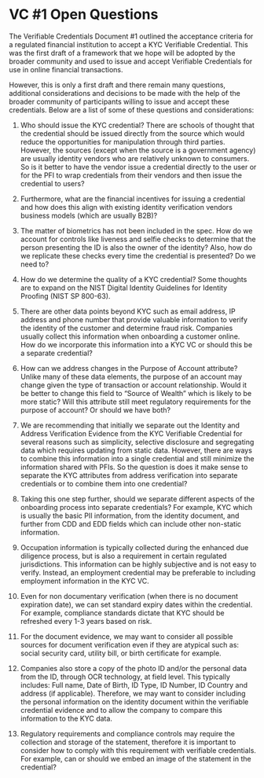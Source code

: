 # VC #1 Open Questions
The Verifiable Credentials Document #1 outlined the acceptance criteria for a regulated financial institution to accept a KYC Verifiable Credential. This was the first draft of a framework that we hope will be adopted by the broader community and used to issue and accept Verifiable Credentials for use in online financial transactions.

However, this is only a first draft and there remain many questions, additional considerations and decisions to be made with the help of the broader community of participants willing to issue and accept these credentials. Below are a list of some of these questions and considerations:

1. Who should issue the KYC credential? There are schools of thought that the credential should be issued directly from the source which would reduce the opportunities for manipulation through third parties. However, the sources (except when the source is a government agency) are usually identity vendors who are relatively unknown to consumers. So is it better to have the vendor issue a credential directly to the user or for the PFI to wrap credentials from their vendors and then issue the credential to users?

2. Furthermore, what are the financial incentives for issuing a credential and how does this align with existing identity verification vendors business models (which are usually B2B)?

3. The matter of biometrics has not been included in the spec. How do we account for controls like liveness and selfie checks to determine that the person presenting the ID is also the owner of the identity? Also, how do we replicate these checks every time the credential is presented? Do we need to?

4. How do we determine the quality of a KYC credential? Some thoughts are to expand on the NIST Digital Identity Guidelines for Identity Proofing (NIST SP 800-63).

5. There are other data points beyond KYC such as email address, IP address and phone number that provide valuable information to verify the identity of the customer and determine fraud risk. Companies usually collect this information when onboarding a customer online. How do we incorporate this information into a KYC VC or should this be a separate credential?

6. How can we address changes in the Purpose of Account attribute? Unlike many of these data elements, the purpose of an account may change given the type of transaction or account relationship. Would it be better to change this field to “Source of Wealth” which is likely to be more static? Will this attribute still meet regulatory requirements for the purpose of account? Or should we have both?

7. We are recommending that initially we separate out the Identity and Address Verification Evidence from the KYC Verifiable Credential for several reasons such as simplicity, selective disclosure and segregating data which requires updating from static data. However, there are ways to combine this information into a single credential and still minimize the information shared with PFIs. So the question is does it make sense to separate the KYC attributes from address verification into separate credentials or to combine them into one credential?

8. Taking this one step further, should we separate different aspects of the onboarding process into separate credentials? For example, KYC which is usually the basic PII information, from the identity document, and further from CDD and EDD fields which can include other non-static information.

9. Occupation information is typically collected during the enhanced due diligence process, but is also a requirement in certain regulated jurisdictions. This information can be highly subjective and is not easy to verify. Instead, an employment credential may be preferable to including employment information in the KYC VC.

10. Even for non documentary verification (when there is no document expiration date), we can set standard expiry dates within the credential. For example,  compliance standards dictate that KYC should be refreshed every 1-3 years based on risk.

11. For the document evidence, we may want to consider all possible sources for document verification even if they are atypical such as: social security card, utility bill, or birth certificate for example.

12. Companies also store a copy of the photo ID and/or the personal data from the ID, through OCR technology, at field level. This typically includes: Full name, Date of Birth, ID Type, ID Number, ID Country and address (if applicable). Therefore, we may want to consider including the personal information on the identity document within the verifiable credential evidence and to allow the company to compare this information to the KYC data.

13. Regulatory requirements and compliance controls may require the collection and storage of the statement, therefore it is important to consider how to comply with this requirement with verifiable credentials. For example, can or should we embed an image of the statement in the credential?
